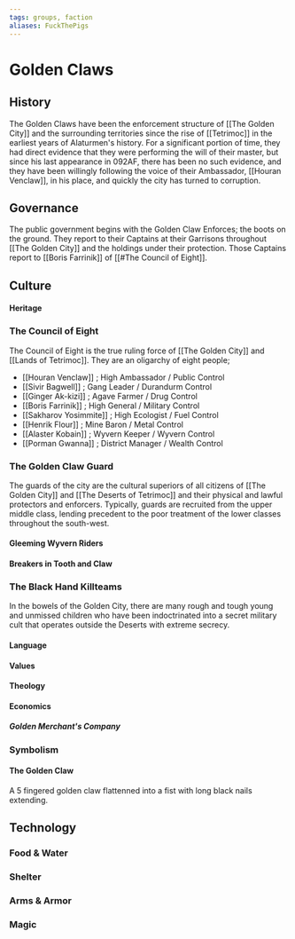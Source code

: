 ```yaml
---
tags: groups, faction
aliases: FuckThePigs
---
```


# Golden Claws
## History
The Golden Claws have been the enforcement structure of [[The Golden City]] and the surrounding territories since the rise of [[Tetrimoc]] in the earliest years of Alaturmen's history. For a significant portion of time, they had direct evidence that they were performing the will of their master, but since his last appearance in 092AF, there has been no such evidence, and they have been willingly following the voice of their Ambassador, [[Houran Venclaw]], in his place, and quickly the city has turned to corruption.

## Governance
The public government begins with the Golden Claw Enforces; the boots on the ground. They report to their Captains at their Garrisons throughout [[The Golden City]] and the holdings under their protection. Those Captains report to [[Boris Farrinik]] of [[#The Council of Eight]]. 

## Culture
#### Heritage
### The Council of Eight
The Council of Eight is the true ruling force of [[The Golden City]] and [[Lands of Tetrimoc]]. They are an oligarchy of eight people;
- [[Houran Venclaw]] ; High Ambassador / Public Control
- [[Sivir Bagwell]] ; Gang Leader / Durandurm Control
- [[Ginger Ak-kizi]] ; Agave Farmer / Drug Control
- [[Boris Farrinik]] ; High General / Military Control
- [[Sakharov Yosimmite]] ; High Ecologist / Fuel Control
- [[Henrik Flour]] ; Mine Baron / Metal Control
- [[Alaster Kobain]] ; Wyvern Keeper / Wyvern Control
- [[Porman Gwanna]] ; District Manager / Wealth Control

### The Golden Claw Guard
The guards of the city are the cultural superiors of all citizens of [[The Golden City]] and [[The Deserts of Tetrimoc]] and their physical and lawful protectors and enforcers. Typically, guards are recruited from the upper middle class, lending precedent to the poor treatment of the lower classes throughout the south-west.

#### Gleeming Wyvern Riders

#### Breakers in Tooth and Claw

### The Black Hand Killteams
In the bowels of the Golden City, there are many rough and tough young and unmissed children who have been indoctrinated into a secret military cult that operates outside the Deserts with extreme secrecy.

#### Language
#### Values
#### Theology
#### Economics
##### Golden Merchant's Company
### Symbolism
#### The Golden Claw
A 5 fingered golden claw flattenned into a fist with long black nails extending.
## Technology
### Food & Water
### Shelter
### Arms & Armor
### Magic